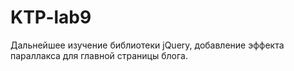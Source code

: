 # KTP-lab9
Дальнейшее изучение библиотеки jQuery, добавление эффекта параллакса для главной страницы блога.
